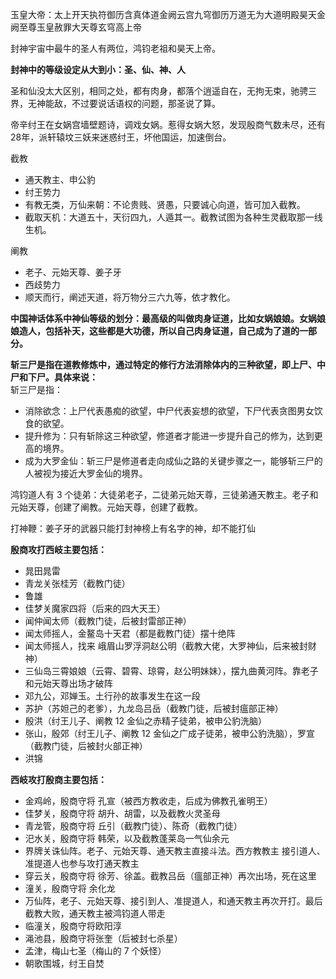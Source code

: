 玉皇大帝：太上开天执符御历含真体道金阙云宫九穹御历万道无为大道明殿昊天金阙至尊玉皇赦罪大天尊玄穹高上帝

封神宇宙中最牛的圣人有两位，鸿钧老祖和昊天上帝。

**封神中的等级设定从大到小：圣、仙、神、人**

圣和仙没太大区别，相同之处，都有肉身，都落个逍遥自在，无拘无束，驰骋三界，无神能敌，不过要说话语权的问题，那圣说了算。

帝辛纣王在女娲宫墙壁题诗，调戏女娲。惹得女娲大怒，发现殷商气数未尽，还有28年，派轩辕坟三妖来迷惑纣王，坏他国运，加速倒台。

截教
- 通天教主、申公豹
- 纣王势力
- 有教无类，万仙来朝：不论贵贱、贤愚，只要诚心向道，皆可加入截教。
- 截取天机：大道五十，天衍四九，人遁其一。截教试图为各种生灵截取那一线生机。

阐教
- 老子、元始天尊、姜子牙
- 西歧势力
- 顺天而行，阐述天道，将万物分三六九等，依才教化。

**中国神话体系中神仙等级的划分：最高级的叫做肉身证道，比如女娲娘娘。女娲娘娘造人，包括补天，这些都是大功德，所以自己肉身证道，自己成为了道的一部分。**

**斩三尸是指在道教修炼中，通过特定的修行方法消除体内的三种欲望，即上尸、中尸和下尸。具体来说：**  
斩三尸是指：
- 消除欲念：上尸代表愚痴的欲望，中尸代表妄想的欲望，下尸代表贪图男女饮食的欲望。
- 提升修为：只有斩除这三种欲望，修道者才能进一步提升自己的修为，达到更高的境界。
- 成为大罗金仙：斩三尸是修道者走向成仙之路的关键步骤之一，能够斩三尸的人被视为接近大罗金仙的境界。

鸿钧道人有 3 个徒弟：大徒弟老子，二徒弟元始天尊，三徒弟通天教主。老子和元始天尊，创建了阐教。元始天尊，创建了截教。

打神鞭：姜子牙的武器只能打封神榜上有名字的神，却不能打仙

**殷商攻打西岐主要包括：**
- 晁田晁雷
- 青龙关张桂芳（截教门徒）
- 鲁雄
- 佳梦关魔家四将（后来的四大天王）
- 闻仲闻太师（截教门徒，后被封雷部正神）
- 闻太师摇人，金鳌岛十天君（都是截教门徒）摆十绝阵
- 闻太师摇人，找来 峨眉山罗浮洞赵公明（截教大佬，大罗神仙，后来被封财神）
- 三仙岛三霄娘娘（云霄、碧霄、琼霄，赵公明妹妹），摆九曲黄河阵。靠老子和元始天尊出场才破阵
- 邓九公，邓婵玉。土行孙的故事发生在这一段
- 苏护（苏妲己的老爹），九龙岛吕岳（截教门徒，后被封瘟部正神）
- 殷洪（纣王儿子、阐教 12 金仙之赤精子徒弟，被申公豹洗脑）
- 张山，殷郊（纣王儿子、阐教 12 金仙之广成子徒弟，被申公豹洗脑），罗宣（截教门徒，后被封火部正神）
- 洪锦

**西岐攻打殷商主要包括：**
- 金鸡岭，殷商守将 孔宣（被西方教收走，后成为佛教孔雀明王）
- 佳梦关，殷商守将 胡升、胡雷，以及截教火灵圣母
- 青龙管，殷商守将 丘引（截教门徒）、陈奇（截教门徒）
- 汜水关，殷商守将 韩荣，以及截教蓬莱岛一气仙余元
- 界牌关诛仙阵。老子、元始天尊、通天教主直接斗法。西方教教主 接引道人、准提道人也参与攻打通天教主
- 穿云关，殷商守将 徐芳、徐盖。截教吕岳（瘟部正神）再次出场，死在这里
- 潼关，殷商守将 余化龙
- 万仙阵，老子、元始天尊、接引到人、准提道人，和通天教主再次开打。最后截教大败，通天教主被鸿钧道人带走
- 临潼关，殷商守将欧阳淳
- 渑池县，殷商守将张奎（后被封七杀星）
- 孟津，梅山七圣（梅山的 7 个妖怪）
- 朝歌围城，纣王自焚
